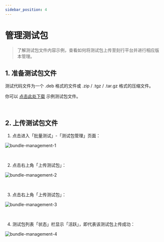 ```yaml
---
sidebar_position: 4
---
```


# 管理测试包

> 了解测试包文件内容示例，查看如何将测试包上传至刻行平台并进行相应版本管理。

## 1. 准备测试包文件

测试代码文件为一个 .deb 格式的文件或 .zip / .tgz / .tar.gz 格式的压缩文件。

你可以 <a href="https://coscene-artifacts-prod.oss-cn-hangzhou.aliyuncs.com/docs/4-receipts/regression/count" download>点击此处下载</a> 示例测试包文件。

<br />

## 2. 上传测试包文件

1. 点击进入「批量测试」-「测试包管理」页面：

![bundle-management-1](../img/bundle-management.png)

<br />

2. 点击右上角「上传测试包」：

![bundle-management-2](../img/upload-bundle.png)

<br />

3. 点击右上角「上传测试包」：

![bundle-management-3](../img/choose-bundle.png)

<br />

4. 测试包列表「状态」栏显示「活跃」，即代表该测试包上传成功：

![bundle-management-4](../img/bundle-status.png)

<br />

